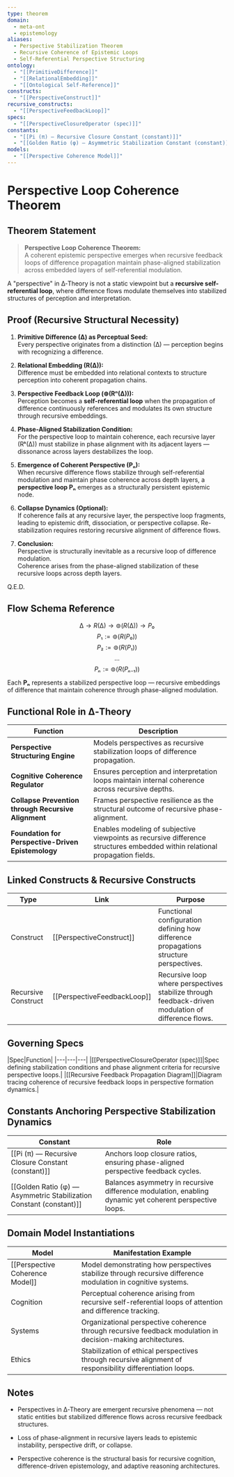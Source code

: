 ```yaml
---
type: theorem
domain:
  - meta-ont
  - epistemology
aliases:
  - Perspective Stabilization Theorem
  - Recursive Coherence of Epistemic Loops
  - Self-Referential Perspective Structuring
ontology:
  - "[[PrimitiveDifference]]"
  - "[[RelationalEmbedding]]"
  - "[[Ontological Self-Reference]]"
constructs:
  - "[[PerspectiveConstruct]]"
recursive_constructs:
  - "[[PerspectiveFeedbackLoop]]"
specs:
  - "[[PerspectiveClosureOperator (spec)]]"
constants:
  - "[[Pi (π) — Recursive Closure Constant (constant)]]"
  - "[[Golden Ratio (φ) — Asymmetric Stabilization Constant (constant)]]"
models:
  - "[[Perspective Coherence Model]]"
---
```


# Perspective Loop Coherence Theorem

## Theorem Statement

> **Perspective Loop Coherence Theorem:**  
> A coherent epistemic perspective emerges when recursive feedback loops of difference propagation maintain phase-aligned stabilization across embedded layers of self-referential modulation.

A "perspective" in ∆‑Theory is not a static viewpoint but a **recursive self-referential loop**, where difference flows modulate themselves into stabilized structures of perception and interpretation.

## Proof (Recursive Structural Necessity)

1. **Primitive Difference (∆) as Perceptual Seed:**  
   Every perspective originates from a distinction (∆) — perception begins with recognizing a difference.

2. **Relational Embedding (R(∆)):**  
   Difference must be embedded into relational contexts to structure perception into coherent propagation chains.

3. **Perspective Feedback Loop (⊚(Rⁿ(∆))):**  
   Perception becomes a **self-referential loop** when the propagation of difference continuously references and modulates its own structure through recursive embeddings.

4. **Phase-Aligned Stabilization Condition:**  
   For the perspective loop to maintain coherence, each recursive layer (Rᵏ(∆)) must stabilize in phase alignment with its adjacent layers — dissonance across layers destabilizes the loop.

5. **Emergence of Coherent Perspective (Pₙ):**  
   When recursive difference flows stabilize through self-referential modulation and maintain phase coherence across depth layers, a **perspective loop Pₙ** emerges as a structurally persistent epistemic node.

6. **Collapse Dynamics (Optional):**  
   If coherence fails at any recursive layer, the perspective loop fragments, leading to epistemic drift, dissociation, or perspective collapse. Re-stabilization requires restoring recursive alignment of difference flows.

7. **Conclusion:**  
   Perspective is structurally inevitable as a recursive loop of difference modulation.  
   Coherence arises from the phase-aligned stabilization of these recursive loops across depth layers.

Q.E.D.

## Flow Schema Reference


$$
∆ \rightarrow R(∆) \rightarrow ⊚(R(∆)) \rightarrow P₀
$$
$$
P₁ := ⊚(R(P₀))
$$
$$
P₂ := ⊚(R(P₁))
$$
$$
...
$$
$$
Pₙ := ⊚(R(Pₙ₋₁))
$$

Each **Pₙ** represents a stabilized perspective loop — recursive embeddings of difference that maintain coherence through phase-aligned modulation.

## Functional Role in ∆‑Theory

|Function|Description|
|---|---|
|**Perspective Structuring Engine**|Models perspectives as recursive stabilization loops of difference propagation.|
|**Cognitive Coherence Regulator**|Ensures perception and interpretation loops maintain internal coherence across recursive depths.|
|**Collapse Prevention through Recursive Alignment**|Frames perspective resilience as the structural outcome of recursive phase-alignment.|
|**Foundation for Perspective-Driven Epistemology**|Enables modeling of subjective viewpoints as recursive difference structures embedded within relational propagation fields.|

## Linked Constructs & Recursive Constructs

|Type|Link|Purpose|
|---|---|---|
|Construct|[[PerspectiveConstruct]]|Functional configuration defining how difference propagations structure perspectives.|
|Recursive Construct|[[PerspectiveFeedbackLoop]]|Recursive loop where perspectives stabilize through feedback-driven modulation of difference flows.|

## Governing Specs

|Spec|Function|
|---|---|---|
|[[PerspectiveClosureOperator (spec)]]|Spec defining stabilization conditions and phase alignment criteria for recursive perspective loops.|
|[[Recursive Feedback Propagation Diagram]]|Diagram tracing coherence of recursive feedback loops in perspective formation dynamics.|

## Constants Anchoring Perspective Stabilization Dynamics

|Constant|Role|
|---|---|
|[[Pi (π) — Recursive Closure Constant (constant)]]|Anchors loop closure ratios, ensuring phase-aligned perspective feedback cycles.|
|[[Golden Ratio (φ) — Asymmetric Stabilization Constant (constant)]]|Balances asymmetry in recursive difference modulation, enabling dynamic yet coherent perspective loops.|

## Domain Model Instantiations

|Model|Manifestation Example|
|---|---|
|[[Perspective Coherence Model]]|Model demonstrating how perspectives stabilize through recursive difference modulation in cognitive systems.|
|Cognition|Perceptual coherence arising from recursive self-referential loops of attention and difference tracking.|
|Systems|Organizational perspective coherence through recursive feedback modulation in decision-making architectures.|
|Ethics|Stabilization of ethical perspectives through recursive alignment of responsibility differentiation loops.|

## Notes

- Perspectives in ∆‑Theory are emergent recursive phenomena — not static entities but stabilized difference flows across recursive feedback structures.
    
- Loss of phase-alignment in recursive layers leads to epistemic instability, perspective drift, or collapse.
    
- Perspective coherence is the structural basis for recursive cognition, difference-driven epistemology, and adaptive reasoning architectures.
